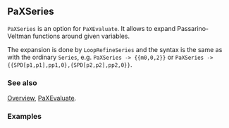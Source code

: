 ## PaXSeries

`PaXSeries` is an option for `PaXEvaluate`. It allows to expand Passarino-Veltman functions around given variables.

The expansion is done by `LoopRefineSeries` and the syntax is the same as with the ordinary `Series`, e.g. `PaXSeries -> {{m0,0,2}}` or `PaXSeries -> {{SPD[p1,p1],pp1,0},{SPD[p2,p2],pp2,0}}`.

### See also

[Overview](Extra/FeynHelpers.md), [PaXEvaluate](PaXEvaluate.md).

### Examples